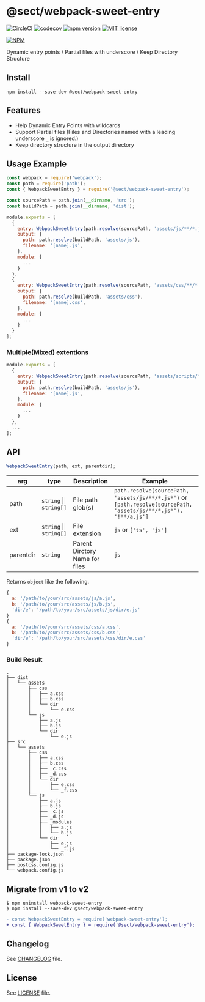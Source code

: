 # @sect/webpack-sweet-entry
[![CircleCI](https://circleci.com/gh/sectsect/webpack-sweet-entry.svg?style=svg)](https://circleci.com/gh/sectsect/webpack-sweet-entry) [![codecov](https://codecov.io/gh/sectsect/webpack-sweet-entry/branch/master/graph/badge.svg?token=0EKNBV7VK1)](https://codecov.io/gh/sectsect/webpack-sweet-entry) [![npm version](https://badge.fury.io/js/%40sect%2Fwebpack-sweet-entry.svg)](https://badge.fury.io/js/%40sect%2Fwebpack-sweet-entry) [![MIT license](http://img.shields.io/badge/license-MIT-brightgreen.svg)](http://opensource.org/licenses/MIT)

[![NPM](https://nodei.co/npm/@sect/webpack-sweet-entry.png)](https://npmjs.org/package/@sect/webpack-sweet-entry)

Dynamic entry points / Partial files with underscore / Keep Directory Structure

## Install
```
npm install --save-dev @sect/webpack-sweet-entry
```
## Features
- Help Dynamic Entry Points with wildcards
- Support Partial files (Files and Directories named with a leading underscore `_` is ignored.)
- Keep directory structure in the output directory


## Usage Example
```js
const webpack = require('webpack');
const path = require('path');
const { WebpackSweetEntry } = require('@sect/webpack-sweet-entry');

const sourcePath = path.join(__dirname, 'src');
const buildPath = path.join(__dirname, 'dist');

module.exports = [
  {
    entry: WebpackSweetEntry(path.resolve(sourcePath, 'assets/js/**/*.js*'), 'js', 'js'),
    output: {
      path: path.resolve(buildPath, 'assets/js'),
      filename: '[name].js',
    },
    module: {
      ...
    }
  },
  {
    entry: WebpackSweetEntry(path.resolve(sourcePath, 'assets/css/**/*.css'), 'css', 'css'),
    output: {
      path: path.resolve(buildPath, 'assets/css'),
      filename: '[name].css',
    },
    module: {
      ...
    }
  }
];
```

### Multiple(Mixed) extentions
```js
module.exports = [
  {
    entry: WebpackSweetEntry(path.resolve(sourcePath, 'assets/scripts/**/*.*s*'), ['ts', 'js'], 'scripts'),
    output: {
      path: path.resolve(buildPath, 'assets/js'),
      filename: '[name].js',
    },
    module: {
      ...
    }
  },
  ...
];
```

## API
```js
WebpackSweetEntry(path, ext, parentdir);
```

| arg | type | Description | Example |
| ---- | ---- | ----------- | ------- |
| path | `string` \| `string[]` | File path glob(s) | `path.resolve(sourcePath, 'assets/js/**/*.js*')` or `[path.resolve(sourcePath, 'assets/js/**/*.js*'), '!**/a.js']` |
| ext | `string` \| `string[]` | File extension | `js` or `['ts', 'js']`
| parentdir | `string` | Parent Dirctory Name for files | `js` |

Returns `object` like the following.

```js
{
  a: '/path/to/your/src/assets/js/a.js',
  b: '/path/to/your/src/assets/js/b.js',
  'dir/e': '/path/to/your/src/assets/js/dir/e.js'
}
{
  a: '/path/to/your/src/assets/css/a.css',
  b: '/path/to/your/src/assets/css/b.css',
  'dir/e': '/path/to/your/src/assets/css/dir/e.css'
}
```


### Build Result
```
.
├── dist
│   └── assets
│       ├── css
│       │   ├── a.css
│       │   ├── b.css
│       │   └── dir
│       │       └── e.css
│       └── js
│           ├── a.js
│           ├── b.js
│           └── dir
│               └── e.js
├── src
│   └── assets
│       ├── css
│       │   ├── a.css
│       │   ├── b.css
│       │   ├── _c.css
│       │   ├── _d.css
│       │   └── dir
│       │       ├── e.css
│       │       └── _f.css
│       └── js
│           ├── a.js
│           ├── b.js
│           ├── _c.js
│           ├── _d.js
│           ├── _modules
│           │   ├── a.js
│           │   └── b.js
│           └── dir
│               ├── e.js
│               └── _f.js
├── package-lock.json
├── package.json
├── postcss.config.js
└── webpack.config.js
```

## Migrate from v1 to v2
```
$ npm uninstall webpack-sweet-entry
$ npm install --save-dev @sect/webpack-sweet-entry
```

```diff
- const WebpackSweetEntry = require('webpack-sweet-entry');
+ const { WebpackSweetEntry } = require('@sect/webpack-sweet-entry');
```

## Changelog 

See [CHANGELOG](https://github.com/sectsect/webpack-sweet-entry/blob/master/CHANGELOG.md) file.

## License

See [LICENSE](https://github.com/sectsect/webpack-sweet-entry/blob/master/LICENSE) file.
